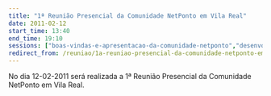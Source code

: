 ```yaml
---
title: "1ª Reunião Presencial da Comunidade NetPonto em Vila Real"
date: 2011-02-12
start_time: 13:40
end_time: 19:10
sessions: ["boas-vindas-e-apresentacao-da-comunidade-netponto","desenvolvimento-de-aplicacoes-para-android-em-csharp-com-o-monodroid","integracao-continua-com-o-jenkins","desenvolvimento-de-jogos-em-xna-para-windows-phone-7"]
redirect_from: /reuniao/1a-reuniao-presencial-da-comunidade-netponto-em-vila-real/
---
```

No dia 12-02-2011 será realizada a 1ª Reunião Presencial da Comunidade NetPonto em Vila Real.